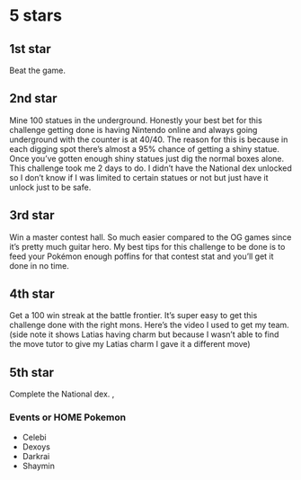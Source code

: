 # 5 stars

## 1st star
Beat the game.

## 2nd star
Mine 100 statues in the underground. Honestly your best bet for this challenge getting done is having Nintendo online and always going underground with the counter is at 40/40. The reason for this is because in each digging spot there’s almost a 95% chance of getting a shiny statue. Once you’ve gotten enough shiny statues just dig the normal boxes alone. This challenge took me 2 days to do. I didn’t have the National dex unlocked so I don’t know if I was limited to certain statues or not but just have it unlock just to be safe.

## 3rd star
Win a master contest hall. So much easier compared to the OG games since it’s pretty much guitar hero. My best tips for this challenge to be done is to feed your Pokémon enough poffins for that contest stat and you’ll get it done in no time.

## 4th star
Get a 100 win streak at the battle frontier. It’s super easy to get this challenge done with the right mons. Here’s the video I used to get my team. (side note it shows Latias having charm but because I wasn’t able to find the move tutor to give my Latias charm I gave it a different move)

## 5th star
Complete the National dex.
‚
### Events or HOME Pokemon

* Celebi
* Dexoys
* Darkrai
* Shaymin